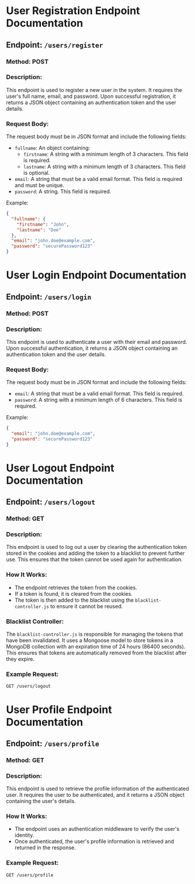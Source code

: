 # User Registration Endpoint Documentation

## Endpoint: `/users/register`

### Method: POST

### Description:

This endpoint is used to register a new user in the system. It requires the user's full name, email, and password. Upon successful registration, it returns a JSON object containing an authentication token and the user details.

### Request Body:

The request body must be in JSON format and include the following fields:

- `fullname`: An object containing:
  - `firstname`: A string with a minimum length of 3 characters. This field is required.
  - `lastname`: A string with a minimum length of 3 characters. This field is optional.
- `email`: A string that must be a valid email format. This field is required and must be unique.
- `password`: A string. This field is required.

Example:

```json
{
  "fullname": {
    "firstname": "John",
    "lastname": "Doe"
  },
  "email": "john.doe@example.com",
  "password": "securePassword123"
}
```

# User Login Endpoint Documentation

## Endpoint: `/users/login`

### Method: POST

### Description:

This endpoint is used to authenticate a user with their email and password. Upon successful authentication, it returns a JSON object containing an authentication token and the user details.

### Request Body:

The request body must be in JSON format and include the following fields:

- `email`: A string that must be a valid email format. This field is required.
- `password`: A string with a minimum length of 6 characters. This field is required.

Example:

```json
{
  "email": "john.doe@example.com",
  "password": "securePassword123"
}
```

# User Logout Endpoint Documentation

## Endpoint: `/users/logout`

### Method: GET

### Description:

This endpoint is used to log out a user by clearing the authentication token stored in the cookies and adding the token to a blacklist to prevent further use. This ensures that the token cannot be used again for authentication.

### How It Works:

- The endpoint retrieves the token from the cookies.
- If a token is found, it is cleared from the cookies.
- The token is then added to the blacklist using the `blacklist-controller.js` to ensure it cannot be reused.

### Blacklist Controller:

The `blacklist-controller.js` is responsible for managing the tokens that have been invalidated. It uses a Mongoose model to store tokens in a MongoDB collection with an expiration time of 24 hours (86400 seconds). This ensures that tokens are automatically removed from the blacklist after they expire.

### Example Request:

```http
GET /users/logout
```

# User Profile Endpoint Documentation

## Endpoint: `/users/profile`

### Method: GET

### Description:

This endpoint is used to retrieve the profile information of the authenticated user. It requires the user to be authenticated, and it returns a JSON object containing the user's details.

### How It Works:

- The endpoint uses an authentication middleware to verify the user's identity.
- Once authenticated, the user's profile information is retrieved and returned in the response.

### Example Request:

```http
GET /users/profile
```
